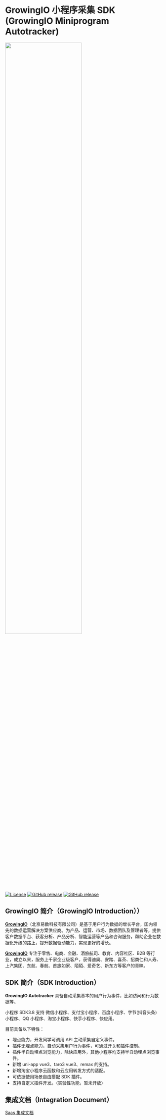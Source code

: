 # GrowingIO 小程序采集 SDK (GrowingIO Miniprogram Autotracker)

<img src="https://camo.githubusercontent.com/c3c2e7ce30ff03eed73f096b4dd254a30d47beda2a5185b20efb1dc52998e5a0/68747470733a2f2f7777772e67726f77696e67696f2e636f6d2f766173736574732f696d616765732f686f6d655f76332f67696f2d6c6f676f2d7072696d6172792e737667" width="70%" ></img>

[![License](https://img.shields.io/github/license/growingio/growingio-sdk-miniprogram-autotracker)](https://github.com/growingio/growingio-sdk-miniprogram-autotracker/blob/main/LICENSE)
[![GitHub release](https://img.shields.io/badge/release-CDP--v3.8.13-blue)](https://github.com/growingio/growingio-sdk-miniprogram-autotracker/releases)
[![GitHub release](https://img.shields.io/badge/release-Saas--v3.8.12-blue)](https://github.com/growingio/growingio-sdk-miniprogram-autotracker/releases)

## GrowingIO 简介（GrowingIO Introduction））

[**GrowingIO**](https://www.growingio.com/)（北京易数科技有限公司）是基于用户行为数据的增长平台，国内领先的数据运营解决方案供应商。为产品、运营、市场、数据团队及管理者等，提供客户数据平台、获客分析、产品分析、智能运营等产品和咨询服务，帮助企业在数据化升级的路上，提升数据驱动能力，实现更好的增长。

[**GrowingIO**](https://www.growingio.com/) 专注于零售、电商、金融、酒旅航司、教育、内容社区、B2B 等行业，成立以来，服务上千家企业级客户，获得迪奥、安踏、喜茶、招商仁和人寿、上汽集团、东航、春航、首旅如家、陌陌、爱奇艺、新东方等客户的青睐。

## SDK 简介（SDK Introduction）

**GrowingIO Autotracker** 具备自动采集基本的用户行为事件，比如访问和行为数据等。

小程序 SDK3.8 支持 微信小程序、支付宝小程序、百度小程序、字节(抖音头条)小程序、QQ 小程序、淘宝小程序、快手小程序、快应用。

目前具备以下特性：

- 埋点能力，开发同学可调用 API 主动采集自定义事件。
- 插件无埋点能力，自动采集用户行为事件，可通过开关和插件控制。
- 插件半自动埋点浏览能力，除快应用外，其他小程序均支持半自动埋点浏览事件。
- 新增 uni-app vue3、taro3 vue3、remax 的支持。
- 新增淘宝小程序云函数和云应用转发方式的适配。
- 可依据使用场景自由搭配 SDK 插件。
- 支持自定义插件开发。（实验性功能，暂未开放）

## 集成文档（Integration Document）

[Saas 集成文档](https://docs.growingio.com/v3/developer-manual/sdkintegrated/mini-program-sdk/3.8/)
